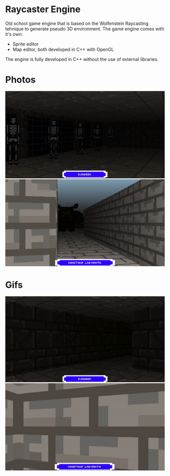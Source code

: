 # Raycaster Engine
Old school game engine that is based on the Wolfenstein Raycasting tehnique to generate pseudo 3D environment. The game engine comes with it's own:
- Sprite editor
- Map editor, both developed in C++ with OpenGL

The engine is fully developed in C++ without the use of external libraries.

# Photos
![dungeon](Media/dungeon.png)
![labyrinth](Media/labyrinth.png)

# Gifs
![dungeongif](Media/dungeon.gif)
![labyrinthgif](Media/labyrinth.gif)
